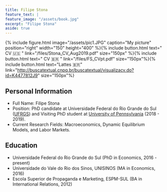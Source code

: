 ```yaml
---
title: Filipe Stona
feature_text: |
feature_image: "/assets/book.jpg"
excerpt: "Filipe Stona"
aside: true
---
```


{% include figure.html image="/assets/pic1.JPG" caption="My picture" position="right" width="150" height="400" %}{% include button.html text=" CV 🇺🇸 " link="/files/Stona_CV_Aug2019.pdf" size="150px" %}{% include button.html text=" CV 🇧🇷 " link="/files/FS_CVpt.pdf" size="150px"%}{% include button.html text="Lattes 🇧🇷" link="http://buscatextual.cnpq.br/buscatextual/visualizacv.do?id=K4477812J9" size="150px"%}


## Personal Information

- Full Name: Filipe Stona
- Position: PhD candidate at Universidade Federal do Rio Grande do Sul ([UFRGS](https://www.ufrgs.br/ppge/)) and Visiting PhD student at [University of Pennsylvania](https://economics.sas.upenn.edu) (2018 - 2019).
- Current Research Fields: Macroeconomics, Dynamic Equilibrium Models, and Labor Markets.

## Education
- Universidade Federal do Rio Grande do Sul (PhD in Economics, 2016 - present)
- Universidade do Vale do Rio dos Sinos, UNISINOS (MA in Economics, 2016)
- Escola Superior de Propaganda e Marketing, ESPM-SUL (BA in International Relations, 2012)
